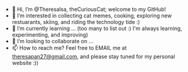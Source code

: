 - 👋 Hi, I’m @Theresalsa, theCuriousCat; welcome to my GitHub!
- 👀 I’m interested in collecting cat memes, cooking, exploring new restuarants, skiing, and riding the technology tide :)
- 🌱 I’m currently learning ... (too many to list out :) I'm always learning, experimenting, and improving)
- 💞️ I’m looking to collaborate on ...
- 📫 How to reach me? Feel free to EMAIL me at theresapan27@gmail.com, and please stay tuned for my personal website :))

<!---
Theresalsa/Theresalsa is a ✨ special ✨ repository because its `README.md` (this file) appears on your GitHub profile.
You can click the Preview link to take a look at your changes.
--->
